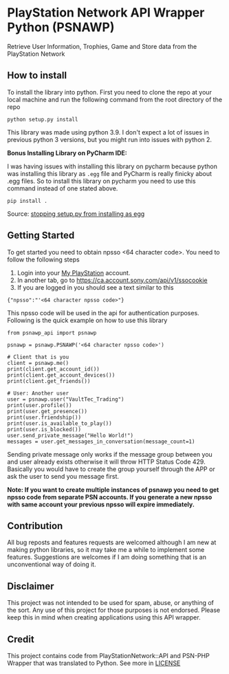 
# PlayStation Network API Wrapper Python (PSNAWP)  
  
Retrieve User Information, Trophies, Game and Store data from the PlayStation Network  
  
## How to install  
  
To install the library into python. First you need to clone the repo at your local machine and run the following command from the root directory of the repo  
  
```  
python setup.py install  
```  
  
This library was made using python 3.9. I don't expect a lot of issues in previous python 3 versions, but you might run into issues with python 2.  
  
**Bonus Installing Library on PyCharm IDE:**  
  
I was having issues with installing this library on pycharm because python was installing this library as `.egg` file and PyCharm is really finicky about .egg files. So to install this library on pycharm you need to use this command instead of one stated above.  
```  
pip install .  
```   
Source: [stopping setup.py from installing as egg](https://stackoverflow.com/questions/6301003/stopping-setup-py-from-installing-as-egg)  
  
## Getting Started  
  
To get started you need to obtain npsso <64 character code>. You need to follow the following steps  
  
1. Login into your [My PlayStation](https://my.playstation.com/) account.  
2. In another tab, go to https://ca.account.sony.com/api/v1/ssocookie  
3. If you are logged in you should see a text similar to this  
  
```  
{"npsso":"'<64 character npsso code>"}  
```   
This npsso code will be used in the api for authentication purposes. Following is the quick example on how to use this library  
  
```  
from psnawp_api import psnawp

psnawp = psnawp.PSNAWP('<64 character npsso code>')   

# Client that is you  
client = psnawp.me() 
print(client.get_account_id()) 
print(client.get_account_devices()) 
print(client.get_friends())

# User: Another user  
user = psnawp.user("VaultTec_Trading") 
print(user.profile()) 
print(user.get_presence()) 
print(user.friendship()) 
print(user.is_available_to_play()) 
print(user.is_blocked())
user.send_private_message("Hello World!")
messages = user.get_messages_in_conversation(message_count=1)  
 ```   
Sending private message only works if the message group between you and user already exists otherwise it will throw HTTP Status Code 429. Basically you would have to create the group yourself through the APP or ask the user to send you message first.

**Note: If you want to create multiple instances of psnawp you need to get npsso code from separate PSN accounts. If you generate a new npsso with same account your previous npsso will expire immediately.**  
  
## Contribution  
  
All bug reposts and features requests are welcomed although I am new at making python libraries, so it may take me a while to implement some features. Suggestions are welcomes if I am doing something that is an unconventional way of doing it.  
  
## Disclaimer  
  
This project was not intended to be used for spam, abuse, or anything of the sort. Any use of this project for those purposes is not endorsed. Please keep this in mind when creating applications using this API wrapper.

## Credit

This project contains code from PlayStationNetwork::API and PSN-PHP Wrapper that was translated to Python. See more in [LICENSE](LICENSE.md)